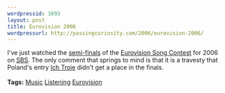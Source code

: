 ```yaml
---
wordpressid: 1693
layout: post
title: Eurovision 2006
wordpressurl: http://passingcuriosity.com/2006/eurovision-2006/
---
```

I've just watched the <a href="http://www.eurovision.tv/english/2508.htm">semi-finals</a> of the <a href="http://www.eurovision.tv/english/index.htm">Eurovision Song Contest</a> for 2006 on <a href="http://www.sbs.com.au/">SBS</a>. The only comment that springs to mind is that it is a travesty that Poland's entry <a href="http://www.ichtroje.pl/">Ich Troje</a> didn't get a place in the finals.<br /><br /><span class="tags"><strong>Tags:</strong> <a href="http://del.icio.us/thsutton/music">Music</a> <a href="http://del.icio.us/thsutton/listening">Listening</a> <a href="http://del.icio.us/thsutton/eurovision">Eurovision</a></span>
